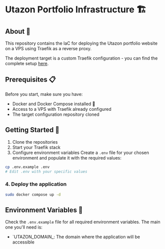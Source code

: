 # Utazon Portfolio Infrastructure 🏗️

## About 🤔

This repository contains the IaC for deploying the Utazon portfolio website on a VPS using Traefik as a reverse proxy.

The deployment target is a custom Traefik configuration - you can find the complete setup [here](https://github.com/dirdr/homelab_config).

## Prerequisites 📋

Before you start, make sure you have:
- Docker and Docker Compose installed 🐳
- Access to a VPS with Traefik already configured
- The target configuration repository cloned

## Getting Started 🚀

1. Clone the repositories
2. Start your Traefik stack
3. Configure environment variables
Create a `.env` file for your chosen environment and populate it with the required values:

```bash
cp .env.example .env
# Edit .env with your specific values
```

### 4. Deploy the application
```bash
sudo docker compose up -d
```

## Environment Variables 🔧

Check the `.env.example` file for all required environment variables. The main one you'll need is:

- `UTAZON_DOMAIN_<ENV>: The domain where the application will be accessible
